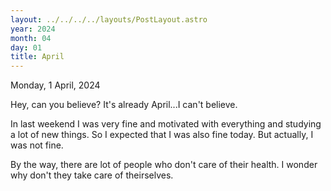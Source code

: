 ```yaml
---
layout: ../../../../layouts/PostLayout.astro
year: 2024
month: 04
day: 01
title: April
---
```


Monday, 1 April, 2024

Hey, can you believe? It's already April...I can't believe.

In last weekend I was very fine and motivated with everything and studying a lot of new things. So I expected that I was also fine today. But actually, I was not fine.

By the way, there are lot of people who don't care of their health. I wonder why don't they take care of theirselves.